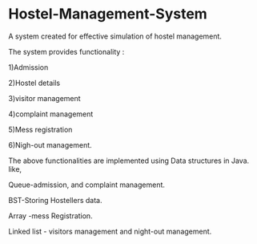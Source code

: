# Hostel-Management-System
A system created for effective simulation of hostel management.

The system provides functionality :

1)Admission

2)Hostel details

3)visitor management

4)complaint management

5)Mess registration

6)Nigh-out management.

The above functionalities are implemented using Data structures in Java.
like,

Queue-admission, and complaint management.

BST-Storing Hostellers data. 

Array -mess Registration.

Linked list - visitors management and night-out management.

